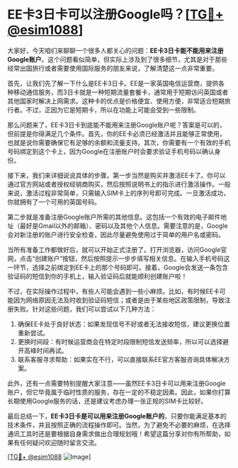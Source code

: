 # EE卡3日卡可以注册Google吗？[[TG💪+ @esim1088](https://t.me/s/esim1088)]

大家好，今天咱们来聊聊一个很多人都关心的问题：**EE卡3日卡能不能用来注册Google账户**。这个问题看似简单，但实际上涉及到了很多细节，尤其是对于那些经常出国旅行或者需要使用国际服务的朋友来说，了解清楚这一点非常重要。

首先，让我们先了解一下什么是EE卡3日卡。EE是一家英国电信运营商，提供各种移动通信服务，而3日卡就是一种短期流量套餐卡，通常用于短期访问英国或者其他国家时解决上网需求。这种卡的优点是价格便宜、使用方便，非常适合短期旅行者。不过，正因为它是短期卡，所以在功能上可能会受到一些限制。

那么问题来了，EE卡3日卡到底能不能用来注册Google账户呢？答案是可以的，但前提是你得满足几个条件。首先，你的EE卡必须已经激活并且能够正常使用，也就是说你需要确保它有足够的余额和流量支持。其次，你需要有一个有效的手机号码绑定到这个卡上，因为Google在注册账户时会要求验证手机号码以确认身份。

接下来，我们来详细说说具体的步骤。第一步当然是购买并激活EE卡了。你可以通过官方网站或者授权经销商购买，然后按照说明书上的指示进行激活操作。一般来说，激活过程非常简单，只需输入SIM卡上的序列号即可完成。一旦激活成功，你就拥有了一个可用的英国号码。

第二步就是准备注册Google账户所需的其他信息。这包括一个有效的电子邮件地址（最好是Gmail以外的邮箱）、密码以及其他个人信息。需要注意的是，Google会对新注册的账户进行安全检查，因此尽量避免使用过于简单的用户名或密码。

当所有准备工作都做好后，就可以开始正式注册了。打开浏览器，访问Google官网，点击“创建账户”按钮，然后按照提示一步步填写相关信息。在输入手机号码这一环节，选择之前绑定到EE卡上的那个号码即可。接着，Google会发送一条包含验证码的短信到你的手机上，输入验证码后就能顺利创建账户啦！

不过，在实际操作过程中，有些人可能会遇到一些小麻烦。比如，有时候EE卡可能因为网络原因无法及时收到验证码短信；或者是由于某些地区政策限制，导致注册失败。针对这些问题，我们可以尝试以下几种方法：

1. 确保EE卡处于良好状态：如果发现信号不好或者无法接收短信，建议更换位置重新尝试。
2. 更换时间段：有时候运营商会在特定时段限制短信发送频率，所以可以选择避开高峰时间再试。
3. 联系客服寻求帮助：如果实在不行，可以直接联系EE官方客服咨询具体解决方案。

此外，还有一点需要特别提醒大家注意——虽然EE卡3日卡可以用来注册Google账户，但它毕竟属于临时性质的服务，存在一定的不稳定因素。因此，如果你打算长期使用Google服务的话，还是建议考虑办理一张正规的SIM卡比较好。

最后总结一下，**EE卡3日卡是可以用来注册Google账户的**，只要你能满足基本的技术条件，并且按照正确的流程操作即可。当然，为了避免不必要的麻烦，在选择通讯工具时还是要根据自身需求做出合理规划哦！希望这篇分享对你有所帮助，如果有任何疑问欢迎随时留言交流。

[[TG💪+ @esim1088](https://t.me/s/esim1088) ![Image](https://i.postimg.cc/4NQfJmqS/Snipaste-2025-05-13-00-14-12.png)]